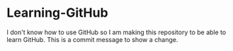 # Learning-GitHub
I don't know how to use GitHub so I am making this repository to be able to learn GitHub.
This is a commit message to show a change.
